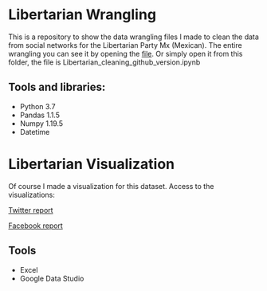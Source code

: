 # Libertarian Wrangling
This is a repository to show the data wrangling files I made to clean the data from social networks for the Libertarian Party Mx (Mexican).
The entire wrangling you can see it by opening the [file](https://github.com/JorgePablol/Libertarian-Wrangling/blob/main/Libertarian_cleaning_github_version.ipynb). Or simply open it from this folder, the file is Libertarian_cleaning_github_version.ipynb

## Tools and libraries:
  * Python 3.7
  * Pandas 1.1.5
  * Numpy 1.19.5
  * Datetime

# Libertarian Visualization
Of course I made a visualization for this dataset.
Access to the visualizations:

[Twitter report](https://tinyurl.com/twitterReportPlib)

[Facebook report](https://tinyurl.com/fbReportPlib)

## Tools
  * Excel
  * Google Data Studio

